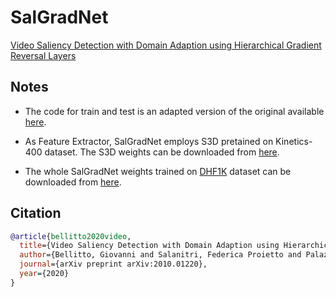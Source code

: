 # SalGradNet
[Video Saliency Detection with Domain Adaption using Hierarchical Gradient Reversal Layers](https://arxiv.org/abs/2010.01220)
## Notes

- The code for train and test is an adapted version of the original available [here](https://github.com/MichiganCOG/TASED-Net).

- As Feature Extractor, SalGradNet employs S3D pretained on Kinetics-400 dataset. The S3D weights can be downloaded from [here](https://github.com/kylemin/S3D).

- The whole SalGradNet weights trained on [DHF1K](https://mmcheng.net/videosal/) dataset can be downloaded from [here](https://studentiunict-my.sharepoint.com/:u:/g/personal/uni307680_studium_unict_it/EVyDIERfwcdOnAF84v1b1VQBHboSMfvKe6X3uS6CWkZZBQ?e=INn0nz).

## Citation
```bibtex
@article{bellitto2020video,
  title={Video Saliency Detection with Domain Adaption using Hierarchical Gradient Reversal Layers},
  author={Bellitto, Giovanni and Salanitri, Federica Proietto and Palazzo, Simone and Rundo, Francesco and Giordano, Daniela and Spampinato, Concetto},
  journal={arXiv preprint arXiv:2010.01220},
  year={2020}
}
```
